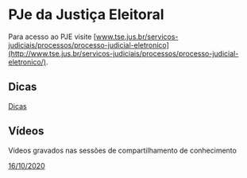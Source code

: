 # PJe da Justiça Eleitoral

Para acesso ao PJE visite [www.tse.jus.br/servicos-judiciais/processos/processo-judicial-eletronico](http://www.tse.jus.br/servicos-judiciais/processos/processo-judicial-eletronico/).

## Dicas

[Dicas](https://pjeje.github.io/dicas/dicas/)
    
## Vídeos 

Vídeos gravados nas sessões de compartilhamento de conhecimento

[16/10/2020](https://pjeje.github.io/dicas/dicas/)


